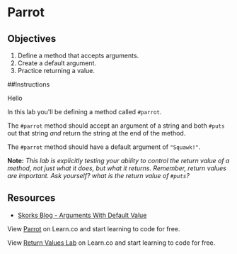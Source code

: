 # Parrot

## Objectives
1. Define a method that accepts arguments.
2. Create a default argument.
3. Practice returning a value.

##Instructions

Hello

In this lab you'll be defining a method called `#parrot`. 

The `#parrot` method should accept an argument of a string and both `#puts` out that string *and* return the string at the end of the method. 

The `#parrot` method should have a default argument of `"Squawk!"`. 

**Note:** *This lab is explicitly testing your ability to control the return value of a method, not just what it does, but what it returns. Remember, return values are important. Ask yourself? what is the return value of `#puts`?*

## Resources
* [Skorks Blog - Arguments With Default Value](http://www.skorks.com/2009/08/method-arguments-in-ruby/)

<p data-visibility='hidden'>View <a href='https://learn.co/lessons/parrot-ruby' title='Parrot'>Parrot</a> on Learn.co and start learning to code for free.</p>

<p class='util--hide'>View <a href='https://learn.co/lessons/parrot-ruby'>Return Values Lab</a> on Learn.co and start learning to code for free.</p>

